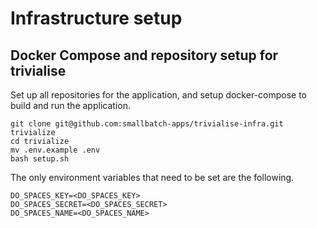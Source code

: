 # Infrastructure setup

## Docker Compose and repository setup for trivialise

Set up all repositories for the application, and setup docker-compose to build and run the application.

```
git clone git@github.com:smallbatch-apps/trivialise-infra.git trivialize
cd trivialize
mv .env.example .env
bash setup.sh
```

The only environment variables that need to be set are the following.

```
DO_SPACES_KEY=<DO_SPACES_KEY>
DO_SPACES_SECRET=<DO_SPACES_SECRET>
DO_SPACES_NAME=<DO_SPACES_NAME>
```
